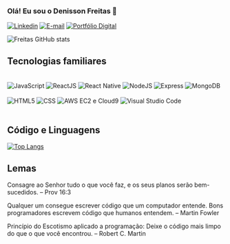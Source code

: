 ### Olá! Eu sou o Denisson Freitas 👋

[![Linkedin](https://img.shields.io/badge/LinkedIn-0077B5?style=for-the-badge&logo=linkedin&logoColor=white)](https://www.linkedin.com/in/denisson-freitas-devufs/)
[![E-mail](https://img.shields.io/badge/Microsoft_Outlook-0078D4?style=for-the-badge&logo=microsoft-outlook&logoColor=white)](mailto:freitasdenis_dev@hotmail.com)
[![Portfólio Digital](https://img.shields.io/website?label=Portif%C3%B3lio%20Digital&style=for-the-badge&url=https://sites.google.com/view/denisson-freitas-portfolio/sobre-mim)](https://sites.google.com/view/denisson-freitas-portfolio/sobre-mim)

![Freitas GitHub stats](https://github-readme-stats.vercel.app/api?username=denisfreitas999&show_icons=true&theme=highcontrast)

## Tecnologias familiares
<div style="display: inline_block"><br/>
  <img align="center" alt="JavaScript" src="https://img.shields.io/badge/JavaScript-F7DF1E?style=for-the-badge&logo=javascript&logoColor=black"/>
   <img align="center" alt="ReactJS" src="https://img.shields.io/badge/React-20232A?style=for-the-badge&logo=react&logoColor=61DAFB"/>
  <img align="center" alt="React Native" src="https://img.shields.io/badge/React_Native-20232A?style=for-the-badge&logo=react&logoColor=61DAFB"/>
   <img align="center" alt="NodeJS" src="https://img.shields.io/badge/Node.js-43853D?style=for-the-badge&logo=node.js&logoColor=white"/>
   <img align="center" alt="Express" src="https://img.shields.io/badge/Express.js-404D59?style=for-the-badge"/>
   <img align="center" alt="MongoDB" src="https://img.shields.io/badge/MongoDB-4EA94B?style=for-the-badge&logo=mongodb&logoColor=white"/>
  <br/>
  <br/>
  <img align="center" alt="HTML5" src="https://img.shields.io/badge/HTML5-E34F26?style=for-the-badge&logo=html5&logoColor=white"/>
  <img align="center" alt="CSS" src="https://img.shields.io/badge/CSS3-1572B6?style=for-the-badge&logo=css3&logoColor=white"/>
  <img align="center" alt="AWS EC2 e Cloud9" src="https://img.shields.io/badge/Amazon_AWS-232F3E?style=for-the-badge&logo=amazon-aws&logoColor=white"/>
  <img align="center" alt="Visual Studio Code" src="https://img.shields.io/badge/Visual_Studio_Code-0078D4?style=for-the-badge&logo=visual%20studio%20code&logoColor=white"/>
</div><br/>

## Código e Linguagens

[![Top Langs](https://github-readme-stats.vercel.app/api/top-langs/?username=denisfreitas999)](https://github.com/denisfreitas999/github-readme-stats)

## Lemas

Consagre ao Senhor tudo o que você faz, e os seus planos serão bem-sucedidos. – Prov 16:3

Qualquer um consegue escrever código que um computador entende. Bons programadores escrevem código que humanos entendem. – Martin Fowler

Princípio do Escotismo aplicado a programação:  Deixe o código mais limpo do que o que você encontrou. – Robert C. Martin
